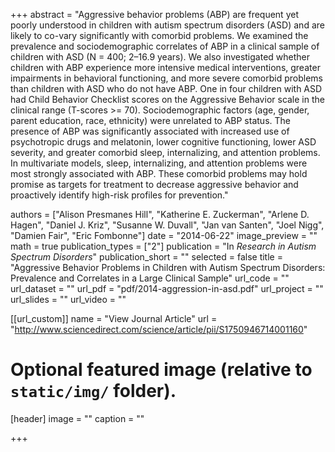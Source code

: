 +++
abstract = "Aggressive behavior problems (ABP) are frequent yet poorly understood in children with autism spectrum disorders (ASD) and are likely to co-vary significantly with comorbid problems. We examined the prevalence and sociodemographic correlates of ABP in a clinical sample of children with ASD (N = 400; 2–16.9 years). We also investigated whether children with ABP experience more intensive medical interventions, greater impairments in behavioral functioning, and more severe comorbid problems than children with ASD who do not have ABP. One in four children with ASD had Child Behavior Checklist scores on the Aggressive Behavior scale in the clinical range (T-scores >= 70). Sociodemographic factors (age, gender, parent education, race, ethnicity) were unrelated to ABP status. The presence of ABP was significantly associated with increased use of psychotropic drugs and melatonin, lower cognitive functioning, lower ASD severity, and greater comorbid sleep, internalizing, and attention problems. In multivariate models, sleep, internalizing, and attention problems were most strongly associated with ABP. These comorbid problems may hold promise as targets for treatment to decrease aggressive behavior and proactively identify high-risk profiles for prevention."

authors = ["Alison Presmanes Hill", "Katherine E. Zuckerman", "Arlene D. Hagen", "Daniel J. Kriz", "Susanne W. Duvall", "Jan van Santen", "Joel Nigg", "Damien Fair", "Eric Fombonne"]
date = "2014-06-22"
image_preview = ""
math = true
publication_types = ["2"]
publication = "In *Research in Autism Spectrum Disorders*"
publication_short = ""
selected = false
title = "Aggressive Behavior Problems in Children with Autism Spectrum Disorders: Prevalence and Correlates in a Large Clinical Sample"
url_code = ""
url_dataset = ""
url_pdf = "pdf/2014-aggression-in-asd.pdf"
url_project = ""
url_slides = ""
url_video = ""

[[url_custom]]
name = "View Journal Article"
url = "http://www.sciencedirect.com/science/article/pii/S1750946714001160"

# Optional featured image (relative to `static/img/` folder).
[header]
image = ""
caption = ""

+++


